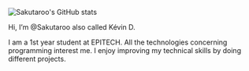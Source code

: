 ![Sakutaroo's GitHub stats](https://github-readme-stats.vercel.app/api?username=Sakutaroo&show_icons=true&theme=radical&count_private=true&hide=prs,contribs,issues)

Hi, I’m @Sakutaroo also called Kévin D.

I am a 1st year student at EPITECH. All the technologies concerning programming interest me. I enjoy improving my technical skills by doing different projects.
